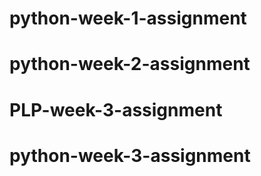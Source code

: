 # python-week-1-assignment
# python-week-2-assignment
# PLP-week-3-assignment
# python-week-3-assignment
